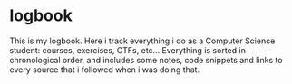 # logbook

This is my logbook. Here i track everything i do as a Computer Science student: courses, exercises, CTFs, etc... Everything is sorted in chronological order, and includes some notes, code snippets and links to every source that i followed when i was doing that.
